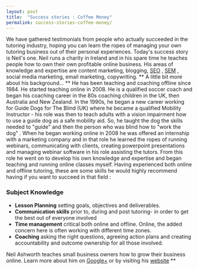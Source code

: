 ```yaml
---
layout: post
title:  "Success stories : Coffee Money"
permalink: success-stories-coffee-money/
---
```

We have gathered testimonials from people who actually succeeded in the
tutoring industry, hoping you can learn the ropes of managing your own
tutoring business out of their personal experiences. Today's success story is
Neil's one.  Neil runs a charity in Ireland and in his spare time he teaches
people how to own their own profitable online business.  His areas of
knowledge and expertise are content marketing, blogging, [SEO](http://en.wikipedia.org/wiki/Search_engine_optimization) , [SEM](http://en.wikipedia.org/wiki/Search_engine_marketing) , social media
marketing, email marketing, copywriting.  ** A little bit more about his
background...  ** He has been teaching and coaching offline since 1984.  He
started teaching online in 2008.  He is a qualified soccer coach and began his
coaching career in the 80s coaching children in the UK, then Australia and New
Zealand.  In the 1990s, he began a new career working for Guide Dogs for The
Blind (UK) where he became a qualified Mobility Instructor - his role was then
to teach adults with a vision impairment how to use a guide dog as a safe
mobility aid. So, he taught the dog the skills needed to "guide" and then the
person who was blind how to "work the dog" .  When he began working online in
2008 he was offered an internship with a marketing company and in that role he
learned the ropes of running webinars, communicating with clients, creating
powerpoint presentations and managing webinar software in his role assisting
the tutors. From this role he went on to develop his own knowledge and
expertise and began teaching and running online classes myself.  Having
experienced both online and offline tutoring, these are some skills he would
highly recommend having if you want to succeed in that field :

### Subject Knowledge

* **Lesson Planning** setting goals, objectives and deliverables. 
* **Communication skills** prior to, during and post tutoring- in order to get the best out of everyone involved 
* **Time management** critical both online and offline. Online, the added concern here is often working with different time zones. 
* **Coaching** asking the right questions, agreeing action plans and creating accountability and outcome ownership for all those involved. 

Neil Ashworth teaches small business owners how to grow their business
online. Learn more about him on [Google+](https://plus.google.com/u/0/+NeilAshworthUK/about) or by visiting his [ website](http://www.coffeemoney.co.uk/) **
